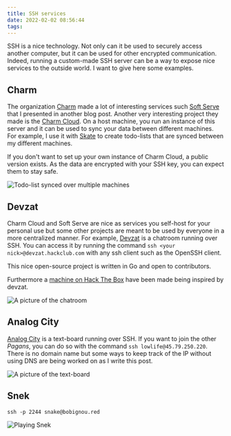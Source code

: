 ```yaml
---
title: SSH services
date: 2022-02-02 08:56:44
tags:
---
```

SSH is a nice technology. Not only can it be used to securely access another computer, but it can be used for other encrypted communication. Indeed, running a custom-made SSH server can be a way to expose nice services to the outside world. I want to give here some examples.

## Charm

The organization [Charm](https://charm.sh/) made a lot of interesting services such [Soft Serve](https://github.com/charmbracelet/soft-serve) that I presented in another blog post. Another very interesting project they made is the [Charm Cloud](https://github.com/charmbracelet/charm). On a host machine, you run an instance of this server and it can be used to sync your data between different machines. For example, I use it with [Skate](https://github.com/charmbracelet/skate) to create todo-lists that are synced between my different machines.

If you don't want to set up your own instance of Charm Cloud, a public version exists. As the data are encrypted with your SSH key, you can expect them to stay safe.

![Todo-list synced over multiple machines](skate_montage.png)

## Devzat

Charm Cloud and Soft Serve are nice as services you self-host for your personal use but some other projects are meant to be used by everyone in a more centralized manner. For example, [Devzat](https://github.com/quackduck/devzat) is a chatroom running over SSH. You can access it by running the command `ssh <your nick>@devzat.hackclub.com` with any ssh client such as the OpenSSH client.

This nice open-source project is written in Go and open to contributors.

Furthermore a [machine on Hack The Box](https://app.hackthebox.com/machines/398) have been made being inspired by devzat.

![A picture of the chatroom](devzat.png)

## Analog City

[Analog City](https://github.com/analogcity/analogcity) is a text-board running over SSH. If you want to join the other _Pagans_, you can do so with the command `ssh lowlife@45.79.250.220`. There is no domain name but some ways to keep track of the IP without using DNS are being worked on as I write this post.

![A picture of the text-board](analog_city.png)

## Snek

```
ssh -p 2244 snake@bobignou.red 
```

![Playing Snek](snek.png)

